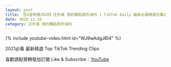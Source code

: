 ```yaml
---
layout: post
title: 【抖音熱搜2020】汪东城 我的舞蹈真的油吗 1 TikTok Daily 最新必看精選合集2020 12 16
date: 2020-12-16
category: 汪东城 我的舞蹈真的油吗
---
```


{% include youtube-video.html id="WJ9wAdgJBI4" %}

2021必看 最新精選 Top TikTok Trending Clips

喜歡請點贊轉發加訂閱 Like & Subscribe：[YouTube](https://www.youtube.com/channel/UCAoR7VcanIPd04uEq_GIylA/videos)

